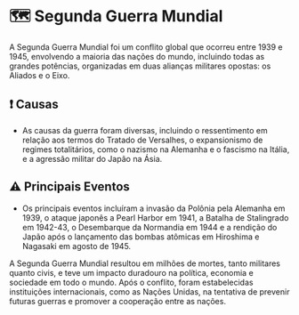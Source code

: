 # 🗺️ Segunda Guerra Mundial

A Segunda Guerra Mundial foi um conflito global que ocorreu entre 1939 e 1945, envolvendo a maioria das nações do mundo, incluindo todas as grandes potências, organizadas em duas alianças militares opostas: os Aliados e o Eixo.

## ❗ Causas
- As causas da guerra foram diversas, incluindo o ressentimento em relação aos termos do Tratado de Versalhes, o expansionismo de regimes totalitários, como o nazismo na Alemanha e o fascismo na Itália, e a agressão militar do Japão na Ásia.

## ⚠️ Principais Eventos
- Os principais eventos incluíram a invasão da Polônia pela Alemanha em 1939, o ataque japonês a Pearl Harbor em 1941, a Batalha de Stalingrado em 1942-43, o Desembarque da Normandia em 1944 e a rendição do Japão após o lançamento das bombas atômicas em Hiroshima e Nagasaki em agosto de 1945.

A Segunda Guerra Mundial resultou em milhões de mortes, tanto militares quanto civis, e teve um impacto duradouro na política, economia e sociedade em todo o mundo. Após o conflito, foram estabelecidas instituições internacionais, como as Nações Unidas, na tentativa de prevenir futuras guerras e promover a cooperação entre as nações.